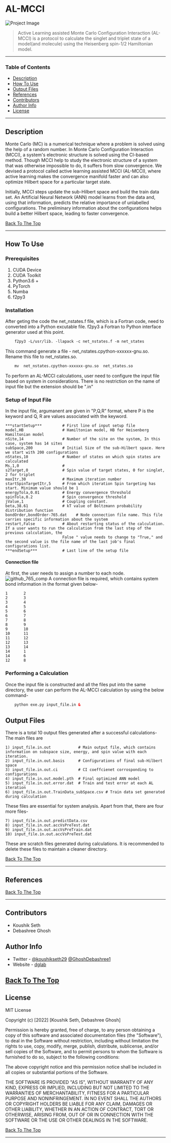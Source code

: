 # AL-MCCI


![Project Image](project-image-url)

> Active Learning assisted Monte Carlo Configuration Interaction (AL-MCCI) is a protocol to calculate the singlet and triplet state of a model(and molecule) using the Heisenberg spin-1/2 Hamiltonian model.

---

### Table of Contents

- [Description](#description)
- [How To Use](#how-to-use)
- [Output Files](#output-files)
- [References](#references)
- [Contributors](#Contributors)
- [Author Info](#author-info)  
- [License](#license) 

---

## Description
Monte Carlo (MC) is a numerical technique where a problem is solved using the help of a random number. In Monte Carlo Configuration Interaction (MCCI), a system's electronic structure is solved using the CI-based method. Though MCCI help to study the electronic structure of a system that was otherwise impossible to do, it suffers from slow convergence. We devised a protocol called active learning assisted  MCCI (AL-MCCI), where active learning makes the convergence manifold faster and can also optimize Hilbert space for a particular target state.

Initially, MCCI steps update the sub-Hilbert space and build the train data set. An Artificial Neural Network (ANN) model learns from the data and, using that information, predicts the relative importance of unlabelled configurations. The preliminary information about the configurations helps build a better Hilbert space, leading to faster convergence.

[Back To The Top](#read-me-template)



---

## How To Use

### Prerequisites 
1) CUDA Device
2) CUDA Toolkit
3) Python3.6 +
4) PyTorch
5) Numba
6) f2py3

### Installation
After geting the code the net_nstates.f file, which is a Fortran code, need to converted into a Python excutable file. f2py3 a Fortran to Python interface generator used at this point. 
```html
    f2py3 -L/usr/lib. -llapack -c net_nstates.f -m net_states
```
This command generate a file - net_nstates.cpython-xxxxxx-gnu.so. Rename this file to net_nstates.so.
```html
    mv  net_nstates.cpython-xxxxxx-gnu.so  net_states.so
```
To perform an AL-MCCI calculations, user need to configure the input file based on system in considerations. There is no restriction on the name of input file  but the extension should be ".in"


### Setup of Input File
In the input file, argumanent are given in  "P,Q,R" format, where P is the keyword and Q, R are values associated with the keyword.  

```
***startSetup***         # First line of input setup file  
model,HB                 # Hamiltonian model, HB for Heisenberg Hamiltonian model  
nSite,14                 # Number of the site on the system, In this case, system has 14 sites  
subSpace,200             # Initial Size of the sub-Hilbert space. Here we start with 200 configurations  
nStates,10               # Number of states on which spin states are calculated
Ms,1,0                   #  
s2Target,0               # Spin value of target states, 0 for singlet, 2 for triplet                  
maxItr,30                # Maximum iteration number  
startSpinTargetItr,5     # From which iteration Spin targeting has start. Minimum value should be 1
energyTola,0.01          # Energy convergence threshold
spinTola,0.2             # Spin convergence threshold
jValue,1                 # Coupling constant.
beta,38.61               # kT value of Boltzmann probability distribution function
bondOrder,bondOrder-765.dat    # Node connection file name. This file carries specific information about the system
restart,False            # About restarting status of the calculation. If a user wants to run the calculation from the last step of the previous calculation, the
                         False " value needs to change to "True," and the second value is the file name of the last job's final configurations list.
***endSetup***           # Last line of the setup file
```
#### Connection file
At first, the user needs to assign a number to each node.
![github_765_comp](https://user-images.githubusercontent.com/111356771/188589060-39873f6f-abb6-40ee-844b-aca865881679.png)
A connection file is required, which contains system bond information in the format given below-
```
1       2
2       3
3       4
4       5
5       6
6       7
7       8
8       9
9       10
10      11
11      12
12      13
13      14
14      1
14      6
12      8
```
### Performing a Calculation
Once the input file is constructed and all the files put into the same directory, the user can perform the AL-MCCI calculation by using the below command-
```html
    python exe.py input_file.in &
```

## Output Files
There is a total 10 output files generated after a successful calculations-  
The main files are
```
1) input_file.in.out            # Main output file, which contains information on subspace size, energy, and spin value with each iteration. 
2) input_file.in.out.basis      # Configurations of final sub-Hilbert space
3) input_file.in.out.ci         # CI coeffcienet corrosponding to configurations
4) input_file.in.out.model.pth  # Final optimized ANN model
5) input_file.in.out.error.dat  # Train and test error at each AL iteration
6) input_file.in.out.TrainData_subSpace.csv # Train data set generated during calculation
```
These files are essential for system analysis.
Apart from that, there are four more files- 
```
7) input_file.in.out.predictData.csv 
8) input_file.in.out.accVsPreTest.dat 
9) input_file.in.out.accVsPreTrain.dat 
10) input_file.in.out.accVsPreTest.dat
```
These are scratch files generated during calculations. It is recommended to delete these files to maintain a cleaner directory.

[Back To The Top](#read-me-template)

---

## References
[Back To The Top](#read-me-template)

---

## Contributors
- Koushik Seth
- Debashree Ghosh

## Author Info

- Twitter - [@koushikseth29](https://twitter.com/koushikseth29) [@GhoshDebashree1](https://twitter.com/GhoshDebashree1) 
- Website - [dglab](https://debashreeghosh.wixsite.com/dglab)

[Back To The Top](#read-me-template)
---

## License

MIT License

Copyright (c) [2022] [Koushik Seth, Debashree Ghosh]

Permission is hereby granted, free of charge, to any person obtaining a copy
of this software and associated documentation files (the "Software"), to deal
in the Software without restriction, including without limitation the rights
to use, copy, modify, merge, publish, distribute, sublicense, and/or sell
copies of the Software, and to permit persons to whom the Software is
furnished to do so, subject to the following conditions:

The above copyright notice and this permission notice shall be included in all
copies or substantial portions of the Software.

THE SOFTWARE IS PROVIDED "AS IS", WITHOUT WARRANTY OF ANY KIND, EXPRESS OR
IMPLIED, INCLUDING BUT NOT LIMITED TO THE WARRANTIES OF MERCHANTABILITY,
FITNESS FOR A PARTICULAR PURPOSE AND NONINFRINGEMENT. IN NO EVENT SHALL THE
AUTHORS OR COPYRIGHT HOLDERS BE LIABLE FOR ANY CLAIM, DAMAGES OR OTHER
LIABILITY, WHETHER IN AN ACTION OF CONTRACT, TORT OR OTHERWISE, ARISING FROM,
OUT OF OR IN CONNECTION WITH THE SOFTWARE OR THE USE OR OTHER DEALINGS IN THE
SOFTWARE.

[Back To The Top](#read-me-template)

---


